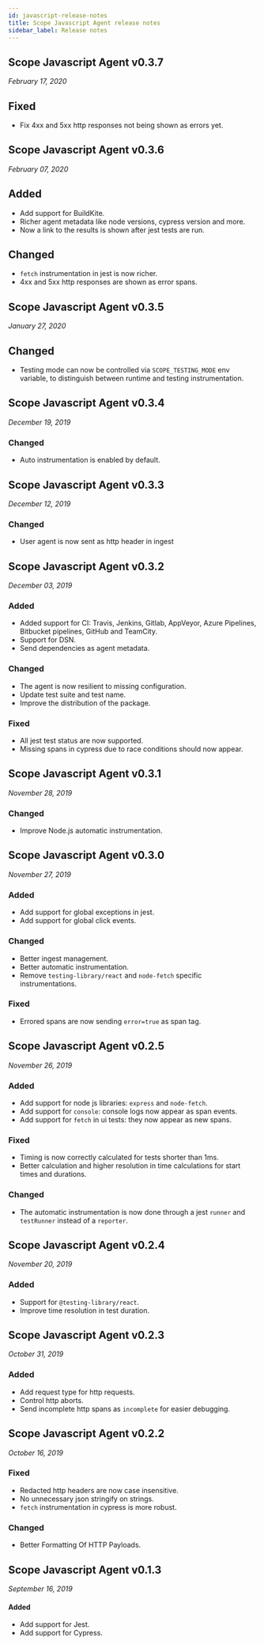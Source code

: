 ```yaml
---
id: javascript-release-notes
title: Scope Javascript Agent release notes
sidebar_label: Release notes
---
```



## Scope Javascript Agent v0.3.7

*February 17, 2020*

## Fixed
- Fix 4xx and 5xx http responses not being shown as errors yet.





## Scope Javascript Agent v0.3.6

*February 07, 2020*

## Added
- Add support for BuildKite.
- Richer agent metadata like node versions, cypress version and more.
- Now a link to the results is shown after jest tests are run.

## Changed
- `fetch` instrumentation in jest is now richer.
- 4xx and 5xx http responses are shown as error spans.





## Scope Javascript Agent v0.3.5

*January 27, 2020*

## Changed
- Testing mode can now be controlled via `SCOPE_TESTING_MODE` env variable, to distinguish between runtime and testing instrumentation.  


## Scope Javascript Agent v0.3.4

*December 19, 2019*

### Changed
- Auto instrumentation is enabled by default.


## Scope Javascript Agent v0.3.3

*December 12, 2019*

### Changed
- User agent is now sent as http header in ingest



## Scope Javascript Agent v0.3.2

*December 03, 2019*

### Added
- Added support for CI: Travis, Jenkins, Gitlab, AppVeyor, Azure Pipelines, Bitbucket pipelines, GitHub and TeamCity. 
- Support for DSN.
- Send dependencies as agent metadata. 

### Changed
- The agent is now resilient to missing configuration. 
- Update test suite and test name.
- Improve the distribution of the package. 

### Fixed
- All jest test status are now supported.
- Missing spans in cypress due to race conditions should now appear.



## Scope Javascript Agent v0.3.1

*November 28, 2019*

### Changed
- Improve Node.js automatic instrumentation.


## Scope Javascript Agent v0.3.0

*November 27, 2019*

### Added
- Add support for global exceptions in jest.
- Add support for global click events.

### Changed
- Better ingest management.
- Better automatic instrumentation.
- Remove `testing-library/react` and `node-fetch` specific instrumentations.

### Fixed
- Errored spans are now sending `error=true` as span tag.


## Scope Javascript Agent v0.2.5

*November 26, 2019*

### Added
- Add support for node js libraries: `express` and  `node-fetch`.
- Add support for `console`: console logs now appear as span events.
- Add support for `fetch` in ui tests: they now appear as new spans.

### Fixed
- Timing is now correctly calculated for tests shorter than 1ms.
- Better calculation and higher resolution in time calculations for start times and durations.

### Changed
- The automatic instrumentation is now done through a jest `runner` and `testRunner` instead of a `reporter`.



## Scope Javascript Agent v0.2.4

*November 20, 2019*

### Added
- Support for `@testing-library/react`.
- Improve time resolution in test duration.


## Scope Javascript Agent v0.2.3

*October 31, 2019*

### Added
- Add request type for http requests.
- Control http aborts.
- Send incomplete http spans as `incomplete` for easier debugging.


## Scope Javascript Agent v0.2.2

*October 16, 2019*

### Fixed
- Redacted http headers are now case insensitive.
- No unnecessary json stringify on strings.
- `fetch` instrumentation in cypress is more robust.

### Changed
- Better Formatting Of HTTP Payloads.


## Scope Javascript Agent v0.1.3

*September 16, 2019*

#### Added
- Add support for Jest.
- Add support for Cypress. 



